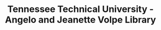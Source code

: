 ---
layout: repo
title: "Tennessee Technical University - Angelo and Jeanette Volpe Library"
id: 6104
permalink: repos/6104/
---